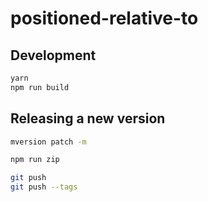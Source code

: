 # positioned-relative-to

## Development

```bash
yarn
npm run build
```

## Releasing a new version

```bash
mversion patch -m

npm run zip

git push
git push --tags
```
